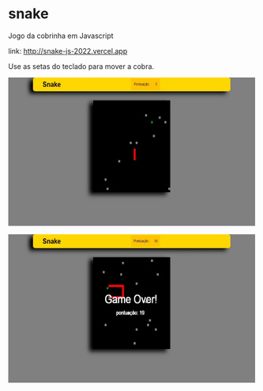 # snake
Jogo da cobrinha em Javascript

link: http://snake-js-2022.vercel.app

Use as setas do teclado para mover a cobra.<br>

<img src="demoImg.jpeg" width="500" height="300"><br>


<img src="demoImage.jpeg" width="500" height="300">
